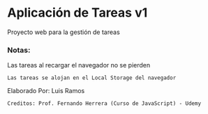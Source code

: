 # Aplicación de Tareas v1

Proyecto web para la gestión de tareas

### Notas:

Las tareas al recargar el navegador no se pierden
```
Las tareas se alojan en el Local Storage del navegador
```
Elaborado Por: Luis Ramos
```
Creditos: Prof. Fernando Herrera (Curso de JavaScript) - Udemy
```